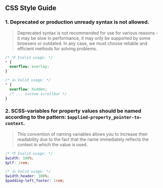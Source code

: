 ## CSS Style Guide

### 1. Deprecated or production unready syntax is not allowed.

> Deprecated syntax is not recommended for use for various reasons - it may be slow in performance, it may only be supported by some browsers or outdated. In any case, we must choose reliable and efficient methods for solving problems.

```css
/* 👎 Inalid usage: */
* {
  overflow: overlay;
}

/* 👍 Valid usage: */
* {
  overflow: hidden;
  /* ... custom scrollbar */
}
```

### 2. SCSS-variables for property values should be named according to the pattern: `$applied-property_pointer-to-context`.

> This convention of naming variables allows you to increase their readability due to the fact that the name immediately reflects the context in which the value is used.

```scss
/* 👎 Inalid usage: */
$width: 100%;
$plf: 1rem;

/* 👍 Valid usage: */
$width_header: 100%;
$padding-left_footer: 1rem;
```
